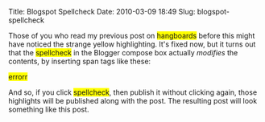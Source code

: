 Title: Blogspot Spellcheck
Date: 2010-03-09 18:49
Slug: blogspot-spellcheck

Those of you who read my previous post on <span
style="background-color:yellow;">hangboards</span> before this might
have noticed the strange yellow highlighting. It's fixed now, but it
turns out that the <span
style="background-color:yellow;">spellcheck</span> in the Blogger
compose box actually *modifies* the contents, by inserting span tags
like these:

<span class="goog-spellcheck-word"
style="background:none repeat scroll 0 0 yellow;">errorr</span>

And so, if you click <span
style="background-color:yellow;">spellcheck</span>, then publish it
without clicking again, those highlights will be published along with
the post. The resulting post will look something like this post.

